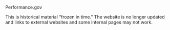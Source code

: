 Performance.gov

This is historical material “frozen in time.” The website is no longer updated and links to external websites and some internal pages may not work.
